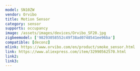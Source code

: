 ```yaml
---
model: SN10ZW
vendor: Orvibo
title: Motion Sensor
category: sensor
supports: occupancy
image: /assets/images/devices/Orvibo_SF20.jpg
zigbeemodel: ['98293058552c49f38ad0748541ee96ba']
compatible: [deconz]
mlink: https://www.orvibo.com/en/product/smoke_sensor.html
link: https://www.aliexpress.com/item/32990562570.html
link2: 
link3: 
---
```

